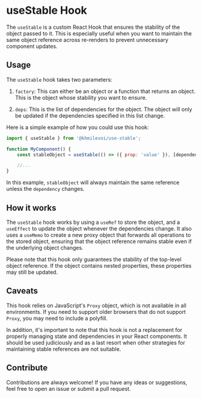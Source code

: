 # useStable Hook

The `useStable` is a custom React Hook that ensures the stability of the object passed to it. This is especially useful when you want to maintain the same object reference across re-renders to prevent unnecessary component updates.

## Usage

The `useStable` hook takes two parameters:

1. `factory`: This can either be an object or a function that returns an object. This is the object whose stability you want to ensure.

2. `deps`: This is the list of dependencies for the object. The object will only be updated if the dependencies specified in this list change.

Here is a simple example of how you could use this hook:

```jsx
import { useStable } from '@khmilevoi/use-stable';

function MyComponent() {
    const stableObject = useStable(() => ({ prop: 'value' }), [dependency]);

    //...
}
```

In this example, `stableObject` will always maintain the same reference unless the `dependency` changes.

## How it works
The `useStable` hook works by using a `useRef` to store the object, and a `useEffect` to update the object whenever the dependencies change. It also uses a `useMemo` to create a new proxy object that forwards all operations to the stored object, ensuring that the object reference remains stable even if the underlying object changes.

Please note that this hook only guarantees the stability of the top-level object reference. If the object contains nested properties, these properties may still be updated.

## Caveats
This hook relies on JavaScript's `Proxy` object, which is not available in all environments. If you need to support older browsers that do not support `Proxy`, you may need to include a polyfill.

In addition, it's important to note that this hook is not a replacement for properly managing state and dependencies in your React components. It should be used judiciously and as a last resort when other strategies for maintaining stable references are not suitable.

## Contribute
Contributions are always welcome! If you have any ideas or suggestions, feel free to open an issue or submit a pull request.
